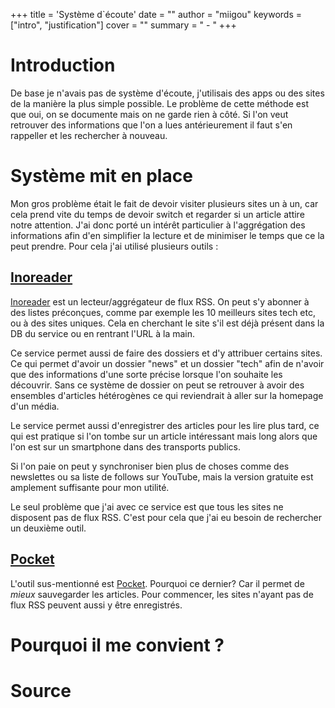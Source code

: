 +++
title = 'Système d`écoute'
date = ""
author = "miigou"
keywords = ["intro", "justification"]
cover = ""
summary = " - "
+++

# Introduction

De base je n'avais pas de système d'écoute, j'utilisais des apps ou des sites de la manière la plus simple possible.
Le problème de cette méthode est que oui, on se documente mais on ne garde rien à côté. Si l'on veut retrouver des informations que l'on a lues antérieurement il faut s'en rappeller et les rechercher à nouveau.

# Système mit en place

Mon gros problème était le fait de devoir visiter plusieurs sites un à un, car cela prend vite du temps de devoir switch et regarder si un article attire notre attention. J'ai donc porté un intérêt particulier à l'aggrégation des informations afin d'en simplifier la lecture et de minimiser le temps que ce la peut prendre. Pour cela j'ai utilisé plusieurs outils :

## [Inoreader](https://www.inoreader.com)

[Inoreader](https://www.inoreader.com) est un lecteur/aggrégateur de flux RSS. On peut s'y abonner à des listes préconçues, comme par exemple les 10 meilleurs sites tech etc, ou à des sites uniques. Cela en cherchant le site s'il est déjà présent dans la DB du service ou en rentrant l'URL à la main.

Ce service permet aussi de faire des dossiers et d'y attribuer certains sites. Ce qui permet d'avoir un dossier "news" et un dossier "tech" afin de n'avoir que des informations d'une sorte précise lorsque l'on souhaite les découvrir. Sans ce système de dossier on peut se retrouver à avoir des ensembles d'articles hétérogènes ce qui reviendrait à aller sur la homepage d'un média.

Le service permet aussi d'enregistrer des articles pour les lire plus tard, ce qui est pratique si l'on tombe sur un article intéressant mais long alors que l'on est sur un smartphone dans des transports publics.

Si l'on paie on peut y synchroniser bien plus de choses comme des newslettes ou sa liste de follows sur YouTube, mais la version gratuite est amplement suffisante pour mon utilité.

Le seul problème que j'ai avec ce service est que tous les sites ne disposent pas de flux RSS. C'est pour cela que j'ai eu besoin de rechercher un deuxième outil.

## [Pocket](https://www.getpocket.com)

L'outil sus-mentionné est [Pocket](https://www.getpocket.com). Pourquoi ce dernier? Car il permet de _mieux_ sauvegarder les articles. Pour commencer, les sites n'ayant pas de flux RSS peuvent aussi y être enregistrés.

# Pourquoi il me convient ?

# Source
